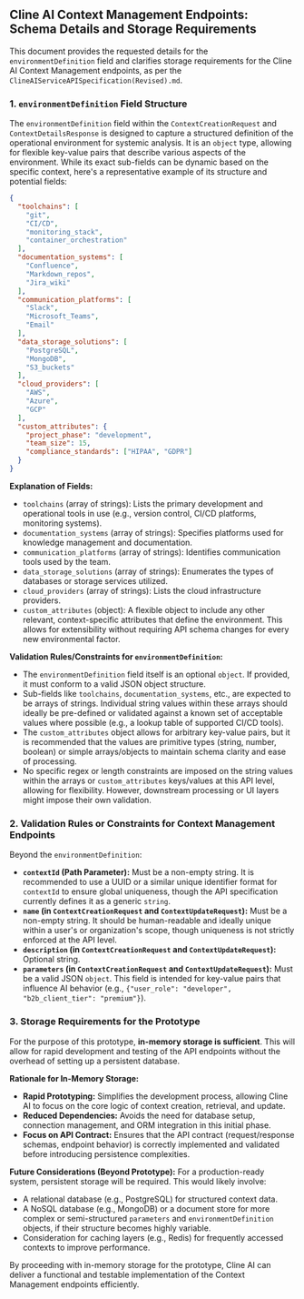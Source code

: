 ## Cline AI Context Management Endpoints: Schema Details and Storage Requirements

This document provides the requested details for the `environmentDefinition` field and clarifies storage requirements for the Cline AI Context Management endpoints, as per the `ClineAIServiceAPISpecification(Revised).md`.

### 1. `environmentDefinition` Field Structure

The `environmentDefinition` field within the `ContextCreationRequest` and `ContextDetailsResponse` is designed to capture a structured definition of the operational environment for systemic analysis. It is an `object` type, allowing for flexible key-value pairs that describe various aspects of the environment. While its exact sub-fields can be dynamic based on the specific context, here's a representative example of its structure and potential fields:

```json
{
  "toolchains": [
    "git",
    "CI/CD",
    "monitoring_stack",
    "container_orchestration"
  ],
  "documentation_systems": [
    "Confluence",
    "Markdown_repos",
    "Jira_wiki"
  ],
  "communication_platforms": [
    "Slack",
    "Microsoft_Teams",
    "Email"
  ],
  "data_storage_solutions": [
    "PostgreSQL",
    "MongoDB",
    "S3_buckets"
  ],
  "cloud_providers": [
    "AWS",
    "Azure",
    "GCP"
  ],
  "custom_attributes": {
    "project_phase": "development",
    "team_size": 15,
    "compliance_standards": ["HIPAA", "GDPR"]
  }
}
```

**Explanation of Fields:**
*   `toolchains` (array of strings): Lists the primary development and operational tools in use (e.g., version control, CI/CD platforms, monitoring systems).
*   `documentation_systems` (array of strings): Specifies platforms used for knowledge management and documentation.
*   `communication_platforms` (array of strings): Identifies communication tools used by the team.
*   `data_storage_solutions` (array of strings): Enumerates the types of databases or storage services utilized.
*   `cloud_providers` (array of strings): Lists the cloud infrastructure providers.
*   `custom_attributes` (object): A flexible object to include any other relevant, context-specific attributes that define the environment. This allows for extensibility without requiring API schema changes for every new environmental factor.

**Validation Rules/Constraints for `environmentDefinition`:**
*   The `environmentDefinition` field itself is an optional `object`. If provided, it must conform to a valid JSON object structure.
*   Sub-fields like `toolchains`, `documentation_systems`, etc., are expected to be arrays of strings. Individual string values within these arrays should ideally be pre-defined or validated against a known set of acceptable values where possible (e.g., a lookup table of supported CI/CD tools).
*   The `custom_attributes` object allows for arbitrary key-value pairs, but it is recommended that the values are primitive types (string, number, boolean) or simple arrays/objects to maintain schema clarity and ease of processing.
*   No specific regex or length constraints are imposed on the string values within the arrays or `custom_attributes` keys/values at this API level, allowing for flexibility. However, downstream processing or UI layers might impose their own validation.

### 2. Validation Rules or Constraints for Context Management Endpoints

Beyond the `environmentDefinition`:

*   **`contextId` (Path Parameter):** Must be a non-empty string. It is recommended to use a UUID or a similar unique identifier format for `contextId` to ensure global uniqueness, though the API specification currently defines it as a generic `string`.
*   **`name` (in `ContextCreationRequest` and `ContextUpdateRequest`):** Must be a non-empty string. It should be human-readable and ideally unique within a user's or organization's scope, though uniqueness is not strictly enforced at the API level.
*   **`description` (in `ContextCreationRequest` and `ContextUpdateRequest`):** Optional string.
*   **`parameters` (in `ContextCreationRequest` and `ContextUpdateRequest`):** Must be a valid JSON `object`. This field is intended for key-value pairs that influence AI behavior (e.g., `{"user_role": "developer", "b2b_client_tier": "premium"}`).

### 3. Storage Requirements for the Prototype

For the purpose of this prototype, **in-memory storage is sufficient**. This will allow for rapid development and testing of the API endpoints without the overhead of setting up a persistent database.

**Rationale for In-Memory Storage:**
*   **Rapid Prototyping:** Simplifies the development process, allowing Cline AI to focus on the core logic of context creation, retrieval, and update.
*   **Reduced Dependencies:** Avoids the need for database setup, connection management, and ORM integration in this initial phase.
*   **Focus on API Contract:** Ensures that the API contract (request/response schemas, endpoint behavior) is correctly implemented and validated before introducing persistence complexities.

**Future Considerations (Beyond Prototype):**
For a production-ready system, persistent storage will be required. This would likely involve:
*   A relational database (e.g., PostgreSQL) for structured context data.
*   A NoSQL database (e.g., MongoDB) or a document store for more complex or semi-structured `parameters` and `environmentDefinition` objects, if their structure becomes highly variable.
*   Consideration for caching layers (e.g., Redis) for frequently accessed contexts to improve performance.

By proceeding with in-memory storage for the prototype, Cline AI can deliver a functional and testable implementation of the Context Management endpoints efficiently.

